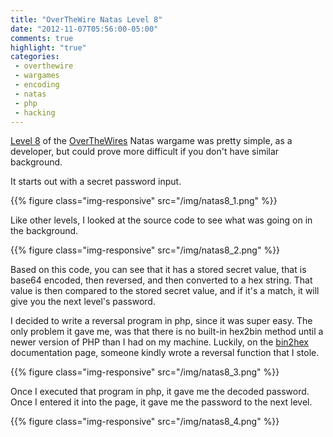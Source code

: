 ```yaml
---
title: "OverTheWire Natas Level 8"
date: "2012-11-07T05:56:00-05:00"
comments: true
highlight: "true"
categories:
 - overthewire
 - wargames
 - encoding
 - natas
 - php
 - hacking
---
```


[Level 8](http://www.overthewire.org/wargames/natas/natas8.shtml) of the [OverTheWires](http://www.overthewire.org) Natas wargame was pretty simple, as a developer, but could prove more difficult if you don't have similar background.

<!-- more -->

It starts out with a secret password input.

{{% figure class="img-responsive" src="/img/natas8_1.png" %}}

Like other levels, I looked at the source code to see what was going on in the background.

{{% figure class="img-responsive" src="/img/natas8_2.png" %}}

Based on this code, you can see that it has a stored secret value, that is base64 encoded, then reversed, and then converted to a hex string. That value is then compared to the stored secret value, and if it's a match, it will give you the next level's password.

I decided to write a reversal program in php, since it was super easy. The only problem it gave me, was that there is no built-in hex2bin method until a newer version of PHP than I had on my machine. Luckily, on the [bin2hex](http://www.php.net/manual/en/function.bin2hex.php) documentation page, someone kindly wrote a reversal function that I stole.

{{% figure class="img-responsive" src="/img/natas8_3.png" %}}

Once I executed that program in php, it gave me the decoded password. Once I entered it into the page, it gave me the password to the next level.

{{% figure class="img-responsive" src="/img/natas8_4.png" %}}
